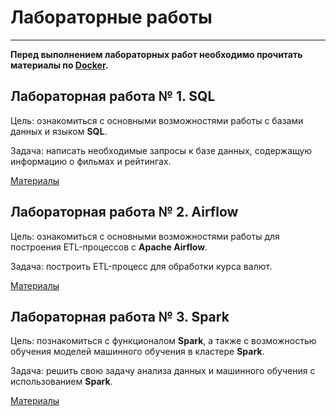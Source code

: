 # Лабораторные работы

---

__Перед выполнением лабораторных работ необходимо прочитать материалы по [Docker](./docker/README.md).__

## Лабораторная работа № 1. SQL

Цель: ознакомиться с основными возможностями работы с базами данных и языком __SQL__.

Задача: написать необходимые запросы к базе данных, содержащую информацию о фильмах и рейтингах.

[Материалы](./sql/README.md)

## Лабораторная работа № 2. Airflow

Цель: ознакомиться с основными возможностями работы для построения ETL-процессов с __Apache Airflow__.

Задача: построить ETL-процесс для обработки курса валют.

[Материалы](./airflow/README.md)

## Лабораторная работа № 3. Spark

Цель: познакомиться с функционалом __Spark__, а также с возможностью обучения моделей машинного обучения в кластере 
__Spark__.

Задача: решить свою задачу анализа данных и машинного обучения с использованием __Spark__.

[Материалы](./spark/README.md)

